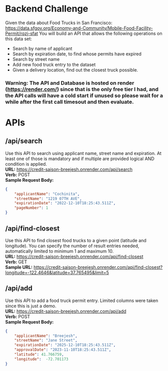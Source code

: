 # Backend Challenge
Given the data about Food Trucks in San Francisco: https://data.sfgov.org/Economy-and-Community/Mobile-Food-Facility-Permit/rqzj-sfat
You will build an API that allows the following operations on this data set:
- Search by name of applicant
- Search by expiration date, to find whose permits have expired
- Search by street name
- Add new food truck entry to the dataset
- Given a delivery location, find out the closest truck possible.

### Warning: The API and Database is hosted on render (https://render.com/) since that is the only free tier I had, and the API calls will have a cold start if unused so please wait for a while after the first call timesout and then evaluate.<br/>

# APIs
## /api/search
Use this API to search using applicant name, street name and expiration. At least one of those is mandatory and if multiple are provided logical AND condition is applied.<br />
**URL:** https://credit-saison-breejesh.onrender.com/api/search <br/>
**Verb:** POST<br />
**Sample Request Body:**
```json
{
    "applicantName": "Cochinita",
    "streetName": "1219 07TH AVE",
    "expirationDate": "2022-12-10T18:25:43.511Z",
    "pageNumber": 1
}
```
## /api/find-closest
Use this API to find closest food trucks to a given point (latitude and longitude). You can specify the number of result entries needed, automatically limited to minimum 1 and maximum 10.<br />
**URL:** https://credit-saison-breejesh.onrender.com/api/find-closest </br>
**Verb:** GET<br />
**Sample URL:** https://credit-saison-breejesh.onrender.com/api/find-closest?longitude=-122.4646&latitude=37.765495&limit=5<br/>

## /api/add
Use this API to add a food truck permit entry. Limited columns were taken since this is just a demo.<br/>
**URL:** https://credit-saison-breejesh.onrender.com/api/add <br/>
**Verb:** POST<br/>
**Sample Request Body:**
```json
{
    "applicantName": "Breejesh",
    "streetName": "Jane Street",
    "expirationDate": "2025-12-10T18:25:43.511Z",
    "approvalDate": "2023-11-10T18:25:43.511Z",
    "latitude": 41.766759,
    "longitude":  -72.701173
}
```

